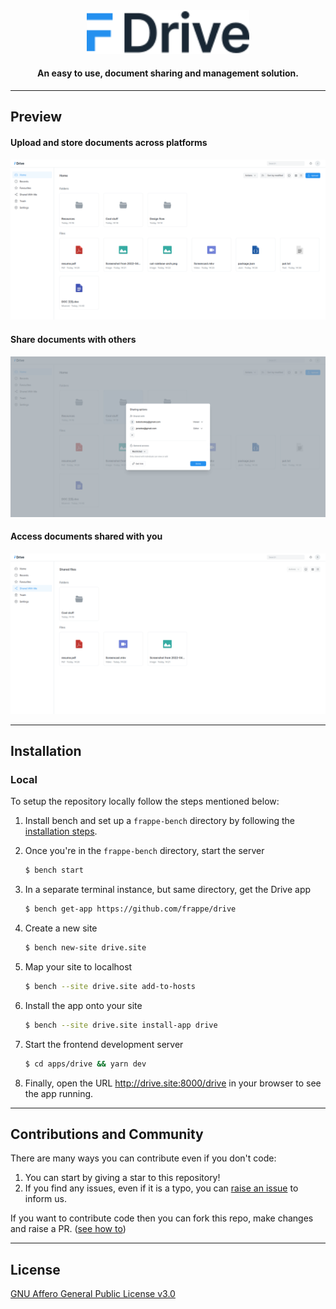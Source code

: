 <div align="center" markdown="1">

<img src=".github/logo.svg" alt="Frappe Drive logo" width="260"/>

#### **An easy to use, document sharing and management solution.**

</div>

---

## Preview

#### Upload and store documents across platforms

<img src=".github/home.png" alt="FD home page"/>


#### Share documents with others

<img src=".github/share.png" alt="FD sharing"/>

#### Access documents shared with you

<img src=".github/shared-with-me.png" alt="FD shared with me page"/>

---

## Installation

### Local

To setup the repository locally follow the steps mentioned below:

1. Install bench and set up a `frappe-bench` directory by following the [installation steps](https://frappeframework.com/docs/user/en/installation).

1. Once you're in the `frappe-bench` directory, start the server
    ```sh
    $ bench start
    ```

1. In a separate terminal instance, but same directory, get the Drive app
    ```sh
    $ bench get-app https://github.com/frappe/drive
    ```
1. Create a new site
    ```sh
    $ bench new-site drive.site
    ```

1. Map your site to localhost
    ```sh
    $ bench --site drive.site add-to-hosts
    ```

1. Install the app onto your site
    ```sh
    $ bench --site drive.site install-app drive
    ```

1. Start the frontend development server
    ```sh
    $ cd apps/drive && yarn dev
    ```

1. Finally, open the URL http://drive.site:8000/drive in your browser to see the app running.

---

## Contributions and Community

There are many ways you can contribute even if you don't code:

1. You can start by giving a star to this repository!
1. If you find any issues, even if it is a typo, you can [raise an issue](https://github.com/frappe/drive/issues/new) to inform us.

If you want to contribute code then you can fork this repo, make changes and raise a PR. ([see how to](https://docs.github.com/en/pull-requests/collaborating-with-pull-requests/proposing-changes-to-your-work-with-pull-requests/creating-a-pull-request-from-a-fork))

---

## License

[GNU Affero General Public License v3.0](LICENSE)